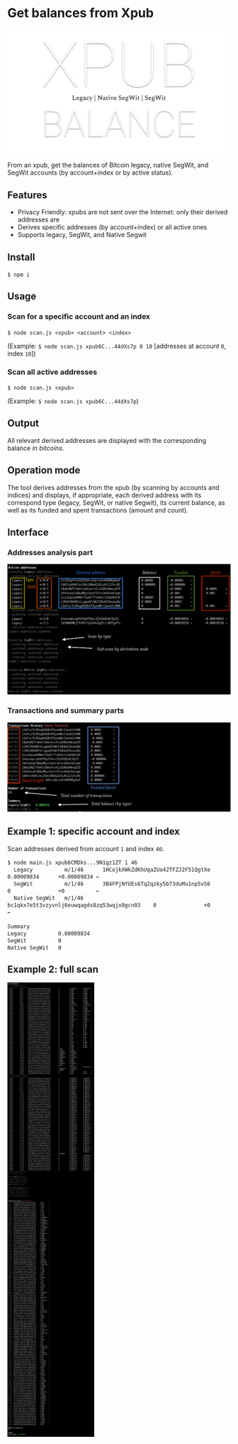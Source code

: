 # Get balances from Xpub

![XPUB](./logo.png)

From an xpub, get the balances of Bitcoin legacy, native SegWit, and SegWit accounts (by account+index or by active status).

## Features

* Privacy Friendly: xpubs are not sent over the Internet: only their derived addresses are 
* Derives specific addresses (by account+index) or all active ones
* Supports legacy, SegWit, and Native Segwit

## Install

`$ npm i`

## Usage

### Scan for a specific account and an index

`$ node scan.js <xpub> <account> <index>`

(Example: `$ node scan.js xpub6C...44dXs7p 0 10` [addresses at account `0`, index `10`])

### Scan all active addresses

`$ node scan.js <xpub>`

(Example: `$ node scan.js xpub6C...44dXs7p`)

## Output

All relevant derived addresses are displayed with the corresponding balance _in bitcoins_. 

## Operation mode

The tool derives addresses from the xpub (by scanning by accounts and indices) and displays, if appropriate, each derived address with its correspond type (legacy, SegWit, or native Segwit), its current balance, as well as its funded and spent transactions (amount and count).

## Interface

### Addresses analysis part

![interface 1](./interface_1.png)

### Transactions and summary parts

![interface 2](./interface_2.png)

## Example 1: specific account and index

Scan addresses derived from account `1` and index `46`:

```
$ node main.js xpub6CMDks...9N1gz1ZT 1 46
  Legacy          m/1/46      1HCojkXWkZdKhUqaZUo42TFZJ2F51QgtXe            0.00009834      +0.00009834 ←
  SegWit          m/1/46      3B4FPjNYUEs6Tq2qzky5b73duMu1np5vS6            0               +0          ←
  Native SegWit   m/1/46      bc1qkx7e5t3vzyvnlj6euwqagds8zq53wqjx0gcn03    0               +0          ←

Summary
Legacy          0.00009834
SegWit          0
Native SegWit   0
```

## Example 2: full scan

![Example](./full_example.png)
